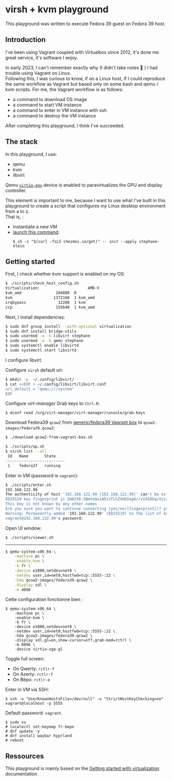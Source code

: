 # virsh + kvm playground

This playground was written to execute Fedora 39 guest on Fedora 39 host.

## Introduction

I've been using Vagrant coupled with Virtualbox since 2012, it's done me great service, it's software I enjoy.

In early 2023, I can't remember exactly why (I didn't take notes 🙁 ) I had trouble using Vagrant on Linux.  
Following this, I was curious to know, if on a Linux host, if I could reproduce the same workflow as Vagrant but based only on some bash and qemu / kvm scripts.
For me, the Vagrant workflow is as follows:

- a command to download OS image
- a command to start VM instance
- a command to enter in VM instance with ssh
- a command to destroy the VM instance

After completing this playground, I think I've succeeded.

## The stack

In this playground, I use:

- qemu
- kvm
- libvirt

Qemu [`virtio-gpu`](https://www.qemu.org/docs/master/system/devices/virtio-gpu.html) device is enabled to paravirtualizes the GPU and display controller.  

This element is important to me, because I want to use what I've built in this playground to create a script that configures my Linux desktop environment from a to z.  
That is, :
- instantiate a new VM
- [launch this command](https://github.com/stephane-klein/dotfiles/blob/d7a8d576121564ed5ac5d1885e7dae1e943a9b4c/README.md?plain=1#L221):
  ```
  $ sh -c "$(curl -fsLS chezmoi.io/get)" -- init --apply stephane-klein
  ```

## Getting started

First, I check whether kvm support is enabled on my OS:

```sh
$ ./scripts/check_host_config.sh
Virtualization:                     AMD-V
kvm_amd               204800  0
kvm                  1372160  1 kvm_amd
irqbypass              12288  1 kvm
ccp                   155648  1 kvm_amd
```

Next, I install dependencies:

```sh
$ sudo dnf group install --with-optional virtualization
$ sudo dnf install bridge-utils
$ sudo usermod -a -G libvirt stephane
$ sudo usermod -a -G qemu stephane
$ sudo systemctl enable libvirtd
$ sudo systemctl start libvirtd
```

I configure libvirt.

Configure `virsh` default uri:

```sh
$ mkdir -p  ~/.config/libvirt/
$ cat <<EOF > ~/.config/libvirt/libvirt.conf
uri_default = "qemu:///system"
EOF
```

Configure *virt-manager* Grab keys to `Ctrl-R`:

```
$ dconf read /org/virt-manager/virt-manager/console/grab-keys
```

Download Fedora39 `qcow2` from [generic/fedora39 Vagrant box](https://app.vagrantup.com/generic/boxes/fedora39) to `qcow2-images/fedora39.qcow2`:

```sh
$ ./download-qcow2-from-vagrant-box.sh
```

```sh
$ ./scripts/up.sh
$ virsh list --all
 Id   Name       State
--------------------------
 1    fedora37   running
```

Enter in VM (password is `vagrant`):

```sh
$ ./scripts/enter.sh
192.168.122.99
The authenticity of host '192.168.122.99 (192.168.122.99)' can't be established.
ED25519 key fingerprint is SHA256:5BmVoQu1ADicFLhZVmDIeg6//vI4SObq/XjLuK6wX00.
This key is not known by any other names
Are you sure you want to continue connecting (yes/no/[fingerprint])? yes
Warning: Permanently added '192.168.122.99' (ED25519) to the list of known hosts.
vagrant@192.168.122.99's password:
```

Open UI window:

```sh
$ ./scripts/viewer.sh
```

---

```sh
$ qemu-system-x86_64 \
    -machine pc \
    -enable-kvm \
    -k fr \
    -device e1000,netdev=net0 \
    -netdev user,id=net0,hostfwd=tcp::5555-:22 \
    -hda qcow2-images/fedora39.qcow2 \
    -display sdl \
    -m 4096
```
Cette configuration fonctionne bien :

```
$ qemu-system-x86_64 \
    -machine pc \
    -enable-kvm \
    -k fr \
    -device e1000,netdev=net0 \
    -netdev user,id=net0,hostfwd=tcp::5555-:22 \
    -hda qcow2-images/fedora39.qcow2 \
    -display sdl,gl=on,show-cursor=off,grab-mod=rctrl \
    -m 8096 \
    -device virtio-vga-gl
```

Toggle full screen:

- On Qwerty: `rctlr-f`
- On Azerty: `rctlr-f`
- On Bépo: `rctlr-e`

Enter in VM via SSH:
```
$ ssh -o "UserKnownHostsFile=/dev/null" -o "StrictHostKeyChecking=no" vagrant@localhost -p 5555
```

Default password: `vagrant`.

```
$ sudo su
# localectl set-keymap fr-bepo
# dnf update -y
# dnf install waybar hyprland
# reboot

```

## Ressources

This playground is mainly based on the [Getting started with virtualization](https://docs.fedoraproject.org/en-US/quick-docs/getting-started-with-virtualization/) documentation.

